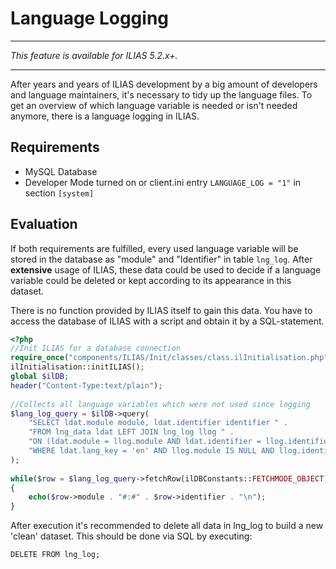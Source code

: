 # Language Logging

___
*This feature is available for ILIAS 5.2.x+.*
___

After years and years of ILIAS development by a big amount of developers and language maintainers, it's necessary to tidy up the language files. To get an overview of which language variable is needed or isn't needed anymore, there is a language logging in ILIAS.

## Requirements

- MySQL Database
- Developer Mode turned on or client.ini entry `LANGUAGE_LOG = "1"` in section `[system]`

## Evaluation

If both requirements are fulfilled, every used language variable will be stored in the database as "module" and "Identifier" in table `lng_log`. After **extensive** usage of ILIAS, these data could be used to decide if a language variable could be deleted or kept according to its appearance in this dataset.

There is no function provided by ILIAS itself to gain this data. You have to access the database of ILIAS with a script and obtain it by a SQL-statement.

```php
<?php
//Init ILIAS for a database connection
require_once("components/ILIAS/Init/classes/class.ilInitialisation.php");
ilInitialisation::initILIAS();
global $ilDB;
header("Content-Type:text/plain");
 
//Collects all language variables which were not used since logging
$lang_log_query = $ilDB->query(
	"SELECT ldat.module module, ldat.identifier identifier " .
	"FROM lng_data ldat LEFT JOIN lng_log llog " .
	"ON (ldat.module = llog.module AND ldat.identifier = llog.identifier) " .
	"WHERE ldat.lang_key = 'en' AND llog.module IS NULL AND llog.identifier IS NULL"
);
 
while($row = $lang_log_query->fetchRow(ilDBConstants::FETCHMODE_OBJECT))
{
	echo($row->module . "#:#" . $row->identifier . "\n");
}
```

After execution it's recommended to delete all data in lng_log to build a new 'clean' dataset. This should be done via SQL by executing:

```
DELETE FROM lng_log;
```